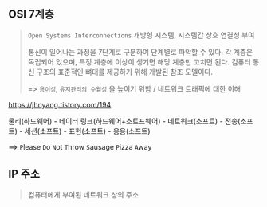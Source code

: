 ## OSI 7계층

> `Open Systems Interconnections` 개방형 시스템, 시스템간 상호 연결성 부여
>
> 통신이 일어나는 과정을 7단계로 구분하여 단계별로 파악할 수 있다. 각 계층은 독립되어 있으며, 특정 계층에 이상이 생기면 해당 계층만 고치면 된다. 컴퓨터 통신 구조의 표준적인 뼈대를 제공하기 위해 개발된 참조 모델이다.
>
> => `용이성`, `유지관리의 수월성` 을 높이기 위함 / 네트워크 트래픽에 대한 이해
>
> 

https://jhnyang.tistory.com/194

물리(하드웨어) - 데이터 링크(하드웨어+소트프웨어) - 네트워크(소프트) - 전송(소프트) - 세션(소프트) - 표현(소프트) - 응용(소프트)

==> `P`lease `D`o `N`ot `T`hrow `S`ausage `P`izza `A`way



## IP 주소

> 컴퓨터에게 부여된 네트워크 상의 주소